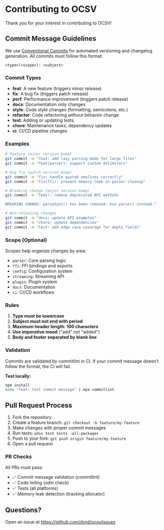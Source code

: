 # Contributing to OCSV

Thank you for your interest in contributing to OCSV!

## Commit Message Guidelines

We use [Conventional Commits](https://www.conventionalcommits.org/) for automated versioning and changelog generation. All commits must follow this format:

```
<type>(<scope>): <subject>
```

### Commit Types

- **feat**: A new feature (triggers minor release)
- **fix**: A bug fix (triggers patch release)
- **perf**: Performance improvement (triggers patch release)
- **docs**: Documentation only changes
- **style**: Code style changes (formatting, semicolons, etc.)
- **refactor**: Code refactoring without behavior change
- **test**: Adding or updating tests
- **chore**: Maintenance tasks, dependency updates
- **ci**: CI/CD pipeline changes

### Examples

```bash
# Feature (minor version bump)
git commit -m "feat: add lazy parsing mode for large files"
git commit -m "feat(parser): support custom delimiters"

# Bug fix (patch version bump)
git commit -m "fix: handle quoted newlines correctly"
git commit -m "fix(ffi): prevent memory leak in parser cleanup"

# Breaking change (major version bump)
git commit -m "feat!: remove deprecated API methods

BREAKING CHANGE: parseSync() has been removed. Use parse() instead."

# Non-releasing changes
git commit -m "docs: update API examples"
git commit -m "chore: update dependencies"
git commit -m "test: add edge case coverage for empty fields"
```

### Scope (Optional)

Scopes help organize changes by area:
- `parser`: Core parsing logic
- `ffi`: FFI bindings and exports
- `config`: Configuration system
- `streaming`: Streaming API
- `plugin`: Plugin system
- `docs`: Documentation
- `ci`: CI/CD workflows

### Rules

1. **Type must be lowercase**
2. **Subject must not end with period**
3. **Maximum header length: 100 characters**
4. **Use imperative mood** ("add" not "added")
5. **Body and footer separated by blank line**

### Validation

Commits are validated by commitlint in CI. If your commit message doesn't follow the format, the CI will fail.

**Test locally:**
```bash
npm install
echo "feat: test commit message" | npx commitlint
```

## Pull Request Process

1. Fork the repository
2. Create a feature branch: `git checkout -b feature/my-feature`
3. Make changes with proper commit messages
4. Run tests: `odin test tests -all-packages`
5. Push to your fork: `git push origin feature/my-feature`
6. Open a pull request

### PR Checks

All PRs must pass:
- ✅ Commit message validation (commitlint)
- ✅ Code linting (odin check)
- ✅ Tests (all platforms)
- ✅ Memory leak detection (tracking allocator)

## Questions?

Open an issue at https://github.com/dvrd/ocsv/issues
